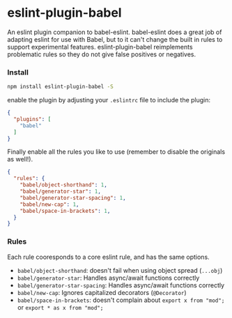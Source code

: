 # eslint-plugin-babel

An eslint plugin companion to babel-eslint. babel-eslint does a great job of adapting eslint for use with Babel, but to it can't change the built in rules to support experimental features. eslint-plugin-babel reimplements problematic rules so they do not give false positives or negatives.

### Install

```sh
npm install eslint-plugin-babel -S
```

enable the plugin by adjusting your `.eslintrc` file to include the plugin:

```json
{
  "plugins": [
    "babel"
  ]
}
```

Finally enable all the rules you like to use (remember to disable the originals as well!).

```json
{
  "rules": {
    "babel/object-shorthand": 1,
    "babel/generator-star": 1,
    "babel/generator-star-spacing": 1,
    "babel/new-cap": 1,
    "babel/space-in-brackets": 1,
  }
}
```
### Rules

Each rule cooresponds to a core eslint rule, and has the same options.

- `babel/object-shorthand`: doesn't fail when using object spread (`...obj`)
- `babel/generator-star`: Handles async/await functions correctly
- `babel/generator-star-spacing`: Handles async/await functions correctly
- `babel/new-cap`: Ignores capitalized decorators (`@Decorator`)
- `babel/space-in-brackets`: doesn't complain about `export x from "mod";` or `export * as x from "mod";`
